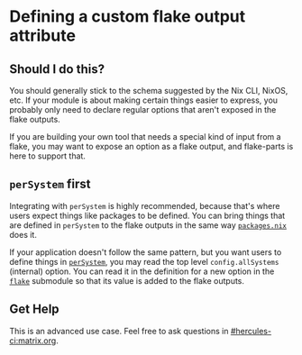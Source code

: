 
# Defining a custom flake output attribute

## Should I do this?

You should generally stick to the schema suggested by the Nix CLI, NixOS, etc. If your module is about making certain things easier to express, you probably only need to declare regular options that aren't exposed in the flake outputs.

If you are building your own tool that needs a special kind of input from a flake, you may want to expose an option as a flake output, and flake-parts is here to support that.

## `perSystem` first

Integrating with `perSystem` is highly recommended, because that's where users expect things like packages to be defined. You can bring things that are defined in `perSystem` to the flake outputs in the same way [`packages.nix`](https://github.com/hercules-ci/flake-parts/blob/main/modules/packages.nix) does it.

If your application doesn't follow the same pattern, but you want users to define things in [`perSystem`](options/flake-parts.html#opt-perSystem), you may read the top level `config.allSystems` (internal) option. You can read it in the definition for a new option in the [`flake`](options/flake-parts.html#opt-flake) submodule so that its value is added to the flake outputs.

## Get Help

This is an advanced use case. Feel free to ask questions in [#hercules-ci:matrix.org](https://matrix.to/#/#hercules-ci:matrix.org).
